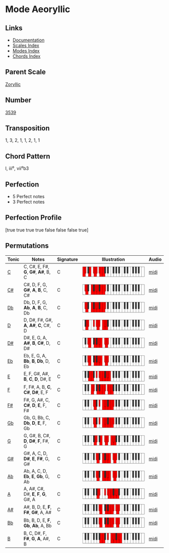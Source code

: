 # Mode Aeoryllic

## Links

- [Documentation](README.md)
- [Scales Index](Scales.md)
- [Modes Index](Modes.md)
- [Chords Index](Chords.md)

## Parent Scale

[Zoryllic](ScaleZoryllic.md)

## Number

[3539](https://ianring.com/musictheory/scales/3539)

## Transposition

1, 3, 2, 1, 1, 2, 1, 1

## Chord Pattern

I, iii⁰, vii⁰b3

## Perfection

- 5 Perfect notes
- 3 Perfect notes

## Perfection Profile

[true true true true false false false true]

## Permutations

| Tonic | Notes | Signature | Illustration | Audio |
|-------|-------|-----------|--------------|-------|
| [C](ModeCNaturalAeoryllic.md) | C, C#, E, F#, **G**, **G#**, **A#**, B, C | C | ![CNaturalAeoryllic](ModeCNaturalAeoryllic.png) | [midi](https://github.com/edipermadi/music/blob/main/docs/ModeCNaturalAeoryllic.mid?raw=true) |
| [C#](ModeCSharpAeoryllic.md) | C#, D, F, G, **G#**, **A**, **B**, C, C# | C | ![CSharpAeoryllic](ModeCSharpAeoryllic.png) | [midi](https://github.com/edipermadi/music/blob/main/docs/ModeCSharpAeoryllic.mid?raw=true) |
| [Db](ModeDFlatAeoryllic.md) | Db, D, F, G, **Ab**, **A**, **B**, C, Db | C | ![DFlatAeoryllic](ModeDFlatAeoryllic.png) | [midi](https://github.com/edipermadi/music/blob/main/docs/ModeDFlatAeoryllic.mid?raw=true) |
| [D](ModeDNaturalAeoryllic.md) | D, D#, F#, G#, **A**, **A#**, **C**, C#, D | C | ![DNaturalAeoryllic](ModeDNaturalAeoryllic.png) | [midi](https://github.com/edipermadi/music/blob/main/docs/ModeDNaturalAeoryllic.mid?raw=true) |
| [D#](ModeDSharpAeoryllic.md) | D#, E, G, A, **A#**, **B**, **C#**, D, D# | C | ![DSharpAeoryllic](ModeDSharpAeoryllic.png) | [midi](https://github.com/edipermadi/music/blob/main/docs/ModeDSharpAeoryllic.mid?raw=true) |
| [Eb](ModeEFlatAeoryllic.md) | Eb, E, G, A, **Bb**, **B**, **Db**, D, Eb | C | ![EFlatAeoryllic](ModeEFlatAeoryllic.png) | [midi](https://github.com/edipermadi/music/blob/main/docs/ModeEFlatAeoryllic.mid?raw=true) |
| [E](ModeENaturalAeoryllic.md) | E, F, G#, A#, **B**, **C**, **D**, D#, E | C | ![ENaturalAeoryllic](ModeENaturalAeoryllic.png) | [midi](https://github.com/edipermadi/music/blob/main/docs/ModeENaturalAeoryllic.mid?raw=true) |
| [F](ModeFNaturalAeoryllic.md) | F, F#, A, B, **C**, **C#**, **D#**, E, F | C | ![FNaturalAeoryllic](ModeFNaturalAeoryllic.png) | [midi](https://github.com/edipermadi/music/blob/main/docs/ModeFNaturalAeoryllic.mid?raw=true) |
| [F#](ModeFSharpAeoryllic.md) | F#, G, A#, C, **C#**, **D**, **E**, F, F# | C | ![FSharpAeoryllic](ModeFSharpAeoryllic.png) | [midi](https://github.com/edipermadi/music/blob/main/docs/ModeFSharpAeoryllic.mid?raw=true) |
| [Gb](ModeGFlatAeoryllic.md) | Gb, G, Bb, C, **Db**, **D**, **E**, F, Gb | C | ![GFlatAeoryllic](ModeGFlatAeoryllic.png) | [midi](https://github.com/edipermadi/music/blob/main/docs/ModeGFlatAeoryllic.mid?raw=true) |
| [G](ModeGNaturalAeoryllic.md) | G, G#, B, C#, **D**, **D#**, **F**, F#, G | C | ![GNaturalAeoryllic](ModeGNaturalAeoryllic.png) | [midi](https://github.com/edipermadi/music/blob/main/docs/ModeGNaturalAeoryllic.mid?raw=true) |
| [G#](ModeGSharpAeoryllic.md) | G#, A, C, D, **D#**, **E**, **F#**, G, G# | C | ![GSharpAeoryllic](ModeGSharpAeoryllic.png) | [midi](https://github.com/edipermadi/music/blob/main/docs/ModeGSharpAeoryllic.mid?raw=true) |
| [Ab](ModeAFlatAeoryllic.md) | Ab, A, C, D, **Eb**, **E**, **Gb**, G, Ab | C | ![AFlatAeoryllic](ModeAFlatAeoryllic.png) | [midi](https://github.com/edipermadi/music/blob/main/docs/ModeAFlatAeoryllic.mid?raw=true) |
| [A](ModeANaturalAeoryllic.md) | A, A#, C#, D#, **E**, **F**, **G**, G#, A | C | ![ANaturalAeoryllic](ModeANaturalAeoryllic.png) | [midi](https://github.com/edipermadi/music/blob/main/docs/ModeANaturalAeoryllic.mid?raw=true) |
| [A#](ModeASharpAeoryllic.md) | A#, B, D, E, **F**, **F#**, **G#**, A, A# | C | ![ASharpAeoryllic](ModeASharpAeoryllic.png) | [midi](https://github.com/edipermadi/music/blob/main/docs/ModeASharpAeoryllic.mid?raw=true) |
| [Bb](ModeBFlatAeoryllic.md) | Bb, B, D, E, **F**, **Gb**, **Ab**, A, Bb | C | ![BFlatAeoryllic](ModeBFlatAeoryllic.png) | [midi](https://github.com/edipermadi/music/blob/main/docs/ModeBFlatAeoryllic.mid?raw=true) |
| [B](ModeBNaturalAeoryllic.md) | B, C, D#, F, **F#**, **G**, **A**, A#, B | C | ![BNaturalAeoryllic](ModeBNaturalAeoryllic.png) | [midi](https://github.com/edipermadi/music/blob/main/docs/ModeBNaturalAeoryllic.mid?raw=true) |
